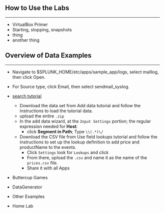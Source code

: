 ##       How to Use the Labs
  -----
  * VirtualBox Primer
  * Starting, stopping, snapshots
  * thing 
  * another thing
     
##        Overview of Data Examples
  -----
  * Navigate to $SPLUNK_HOME/etc/apps/sample_app/logs, select maillog, then click Open.
  * For Source type, click Email, then select sendmail_syslog.
  * [search tutorial](https://docs.splunk.com/Documentation/Splunk/7.2.6/SearchTutorial/Systemrequirements#Download_the_tutorial_data_files)
    * Download the data set from Add data tutorial and follow the instructions to load the tutorial data.
    * upload the entire `.zip`
    * In the add data wizard, at the `Input Settings` portion; the regular expression needed for **Host**:
        * click **Segment in Path**; Type `\\(.*)\/`
    * Download the CSV file from Use field lookups tutorial and follow the instructions to set up the lookup definition to add price and productName to the events. 
        * Click `Settings` look for `Lookups` and click
        * From there, upload the `.csv` and name it as the name of the `prices.csv` file. 
        * Share it with all Apps

  * Buttercup Games
  * DataGenerator
  * Other Examples
  * Home Lab
  
